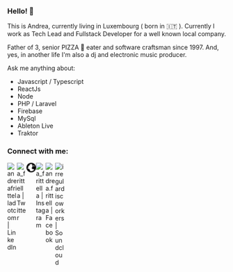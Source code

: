 ### Hello! 👋

This is Andrea, currently living in Luxembourg ( born in 🇮🇹 ). Currently I work as Tech Lead and Fullstack Developer for a well known local company.

Father of 3, senior PIZZA 🍕 eater and software craftsman since 1997. And, yes, in another life I'm also a dj and electronic music producer.

Ask me anything about:
- Javascript / Typescript
- ReactJs
- Node
- PHP / Laravel
- Firebase
- MySql
- Ableton Live
- Traktor

### Connect with me:

[<img align="left" alt="andreafrittelladotcom | LinkedIn" width="22px" src="https://cdn.jsdelivr.net/npm/simple-icons@v3/icons/linkedin.svg" />][linkedin]
[<img align="left" alt="a_frittella | Twitter" width="22px" src="https://cdn.jsdelivr.net/npm/simple-icons@v3/icons/twitter.svg" />][twitter]
[<img align="left" alt="andreafrittella | Website" width="22px" src="https://raw.githubusercontent.com/iconic/open-iconic/master/svg/globe.svg" />][website]
[<img align="left" alt="a_frittella | Instagram" width="22px" src="https://cdn.jsdelivr.net/npm/simple-icons@v3/icons/instagram.svg" />][instagram]
[<img align="left" alt="andrea.frittella | Facebook" width="22px" src="https://cdn.jsdelivr.net/npm/simple-icons@v3/icons/facebook.svg" />][facebook]
[<img align="left" alt="irregulardiscoworkers | Soundcloud" width="22px" src="https://cdn.jsdelivr.net/npm/simple-icons@v3/icons/soundcloud.svg" />][soundcloud]


[linkedin]: https://www.linkedin.com/in/andreafrittelladotcom
[twitter]: https://twitter.com/a_frittella
[facebook]: https://www.facebook.com/andrea.frittella
[website]: https://www.andreafrittella.com
[instagram]: https://instagram.com/a_frittella
[soundcloud]: https://soundcloud.com/irregulardiscoworkers
